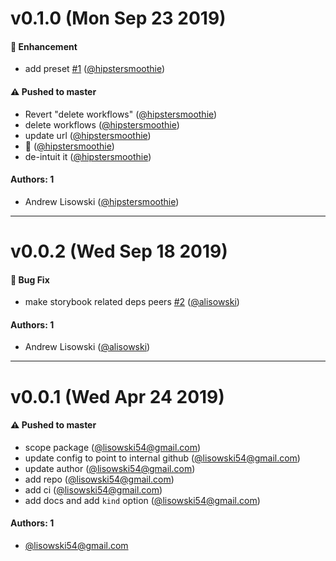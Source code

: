 # v0.1.0 (Mon Sep 23 2019)

#### 🚀  Enhancement

- add preset [#1](https://github.com/intuit/storybook-addon-sketch/pull/1) ([@hipstersmoothie](https://github.com/hipstersmoothie))

#### ⚠️  Pushed to master

- Revert "delete workflows"  ([@hipstersmoothie](https://github.com/hipstersmoothie))
- delete workflows  ([@hipstersmoothie](https://github.com/hipstersmoothie))
- update url  ([@hipstersmoothie](https://github.com/hipstersmoothie))
- :pray:  ([@hipstersmoothie](https://github.com/hipstersmoothie))
- de-intuit it  ([@hipstersmoothie](https://github.com/hipstersmoothie))

#### Authors: 1

- Andrew Lisowski ([@hipstersmoothie](https://github.com/hipstersmoothie))

---

# v0.0.2 (Wed Sep 18 2019)

#### 🐛  Bug Fix

- make storybook related deps peers [#2](https://github.intuit.com/design-systems/storybook-addon-sketch/pull/2) ([@alisowski](https://github.intuit.com/alisowski))

#### Authors: 1

- Andrew Lisowski ([@alisowski](https://github.intuit.com/alisowski))

---

# v0.0.1 (Wed Apr 24 2019)

#### ⚠️  Pushed to master

- scope package  ([@lisowski54@gmail.com](https://github.intuit.com/lisowski54@gmail.com))
- update config to point to internal github  ([@lisowski54@gmail.com](https://github.intuit.com/lisowski54@gmail.com))
- update author  ([@lisowski54@gmail.com](https://github.intuit.com/lisowski54@gmail.com))
- add repo  ([@lisowski54@gmail.com](https://github.intuit.com/lisowski54@gmail.com))
- add ci  ([@lisowski54@gmail.com](https://github.intuit.com/lisowski54@gmail.com))
- add docs and add `kind` option  ([@lisowski54@gmail.com](https://github.intuit.com/lisowski54@gmail.com))

#### Authors: 1

- [@lisowski54@gmail.com](https://github.intuit.com/lisowski54@gmail.com)